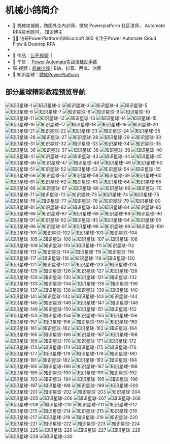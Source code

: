 # 机械小鸽简介

* 🐧 机械攻城狮，跨国外企内训师，微软 Powerplatform 社区讲师， Automate RPA技术顾问， 知识博主
* 👨‍💻 钻研PowerPlatform和Micorsoft 365 专注于Power Automate Cloud Flow & Desktop RPA
* 
* 🏡 作品：[公开视频](https://space.bilibili.com/4009765353)) |
* 🌱 干货：[ Power Automate实战演练动手练](https://study.163.com/course/introduction/1212841801.htm)
* 😺 视频：[机械小鸽](https://space.bilibili.com/4009765353) | B站、抖音、西瓜、油管
* 👭 知识星球：[微软PowerPlatform](https://wx.zsxq.com/dweb2/index/group/15522844582412)

## 部分星球精彩教程预览导航

![知识星球-1](https://github.com/jixiexiaoge/jixiexiaoge/blob/main/zsxq%20(1).png?raw=true)
![知识星球-2](https://github.com/jixiexiaoge/jixiexiaoge/blob/main/zsxq%20(2).png?raw=true)
![知识星球-3](https://github.com/jixiexiaoge/jixiexiaoge/blob/main/zsxq%20(3).png?raw=true)
![知识星球-4](https://github.com/jixiexiaoge/jixiexiaoge/blob/main/zsxq%20(4).png?raw=true)
![知识星球-5](https://github.com/jixiexiaoge/jixiexiaoge/blob/main/zsxq%20(5).png?raw=true)
![知识星球-6](https://github.com/jixiexiaoge/jixiexiaoge/blob/main/zsxq%20(6).png?raw=true)
![知识星球-7](https://github.com/jixiexiaoge/jixiexiaoge/blob/main/zsxq%20(7).png?raw=true)
![知识星球-8](https://github.com/jixiexiaoge/jixiexiaoge/blob/main/zsxq%20(8).png?raw=true)
![知识星球-9](https://github.com/jixiexiaoge/jixiexiaoge/blob/main/zsxq%20(9).png?raw=true)
![知识星球-10](https://github.com/jixiexiaoge/jixiexiaoge/blob/main/zsxq%20(10).png?raw=true)
![知识星球-11](https://github.com/jixiexiaoge/jixiexiaoge/blob/main/zsxq%20(11).png?raw=true)
![知识星球-12](https://github.com/jixiexiaoge/jixiexiaoge/blob/main/zsxq%20(12).png?raw=true)
![知识星球-13](https://github.com/jixiexiaoge/jixiexiaoge/blob/main/zsxq%20(13).png?raw=true)
![知识星球-14](https://github.com/jixiexiaoge/jixiexiaoge/blob/main/zsxq%20(14).png?raw=true)
![知识星球-15](https://github.com/jixiexiaoge/jixiexiaoge/blob/main/zsxq%20(15).png?raw=true)
![知识星球-16](https://github.com/jixiexiaoge/jixiexiaoge/blob/main/zsxq%20(16).png?raw=true)
![知识星球-17](https://github.com/jixiexiaoge/jixiexiaoge/blob/main/zsxq%20(17).png?raw=true)
![知识星球-18](https://github.com/jixiexiaoge/jixiexiaoge/blob/main/zsxq%20(18).png?raw=true)
![知识星球-19](https://github.com/jixiexiaoge/jixiexiaoge/blob/main/zsxq%20(19).png?raw=true)
![知识星球-20](https://github.com/jixiexiaoge/jixiexiaoge/blob/main/zsxq%20(20).png?raw=true)
![知识星球-21](https://github.com/jixiexiaoge/jixiexiaoge/blob/main/zsxq%20(21).png?raw=true)
![知识星球-22](https://github.com/jixiexiaoge/jixiexiaoge/blob/main/zsxq%20(22).png?raw=true)
![知识星球-23](https://github.com/jixiexiaoge/jixiexiaoge/blob/main/zsxq%20(23).png?raw=true)
![知识星球-24](https://github.com/jixiexiaoge/jixiexiaoge/blob/main/zsxq%20(24).png?raw=true)
![知识星球-25](https://github.com/jixiexiaoge/jixiexiaoge/blob/main/zsxq%20(25).png?raw=true)
![知识星球-26](https://github.com/jixiexiaoge/jixiexiaoge/blob/main/zsxq%20(26).png?raw=true)
![知识星球-27](https://github.com/jixiexiaoge/jixiexiaoge/blob/main/zsxq%20(27).png?raw=true)
![知识星球-28](https://github.com/jixiexiaoge/jixiexiaoge/blob/main/zsxq%20(28).png?raw=true)
![知识星球-29](https://github.com/jixiexiaoge/jixiexiaoge/blob/main/zsxq%20(29).png?raw=true)
![知识星球-30](https://github.com/jixiexiaoge/jixiexiaoge/blob/main/zsxq%20(30).png?raw=true)
![知识星球-31](https://github.com/jixiexiaoge/jixiexiaoge/blob/main/zsxq%20(31).png?raw=true)
![知识星球-32](https://github.com/jixiexiaoge/jixiexiaoge/blob/main/zsxq%20(32).png?raw=true)
![知识星球-33](https://github.com/jixiexiaoge/jixiexiaoge/blob/main/zsxq%20(33).png?raw=true)
![知识星球-34](https://github.com/jixiexiaoge/jixiexiaoge/blob/main/zsxq%20(34).png?raw=true)
![知识星球-35](https://github.com/jixiexiaoge/jixiexiaoge/blob/main/zsxq%20(35).png?raw=true)
![知识星球-36](https://github.com/jixiexiaoge/jixiexiaoge/blob/main/zsxq%20(36).png?raw=true)
![知识星球-37](https://github.com/jixiexiaoge/jixiexiaoge/blob/main/zsxq%20(37).png?raw=true)
![知识星球-38](https://github.com/jixiexiaoge/jixiexiaoge/blob/main/zsxq%20(38).png?raw=true)
![知识星球-39](https://github.com/jixiexiaoge/jixiexiaoge/blob/main/zsxq%20(39).png?raw=true)
![知识星球-40](https://github.com/jixiexiaoge/jixiexiaoge/blob/main/zsxq%20(40).png?raw=true)
![知识星球-41](https://github.com/jixiexiaoge/jixiexiaoge/blob/main/zsxq%20(41).png?raw=true)
![知识星球-42](https://github.com/jixiexiaoge/jixiexiaoge/blob/main/zsxq%20(42).png?raw=true)
![知识星球-43](https://github.com/jixiexiaoge/jixiexiaoge/blob/main/zsxq%20(43).png?raw=true)
![知识星球-44](https://github.com/jixiexiaoge/jixiexiaoge/blob/main/zsxq%20(44).png?raw=true)
![知识星球-45](https://github.com/jixiexiaoge/jixiexiaoge/blob/main/zsxq%20(45).png?raw=true)
![知识星球-46](https://github.com/jixiexiaoge/jixiexiaoge/blob/main/zsxq%20(46).png?raw=true)
![知识星球-47](https://github.com/jixiexiaoge/jixiexiaoge/blob/main/zsxq%20(47).png?raw=true)
![知识星球-48](https://github.com/jixiexiaoge/jixiexiaoge/blob/main/zsxq%20(48).png?raw=true)
![知识星球-49](https://github.com/jixiexiaoge/jixiexiaoge/blob/main/zsxq%20(49).png?raw=true)
![知识星球-50](https://github.com/jixiexiaoge/jixiexiaoge/blob/main/zsxq%20(50).png?raw=true)
![知识星球-51](https://github.com/jixiexiaoge/jixiexiaoge/blob/main/zsxq%20(51).png?raw=true)
![知识星球-52](https://github.com/jixiexiaoge/jixiexiaoge/blob/main/zsxq%20(52).png?raw=true)
![知识星球-53](https://github.com/jixiexiaoge/jixiexiaoge/blob/main/zsxq%20(53).png?raw=true)
![知识星球-54](https://github.com/jixiexiaoge/jixiexiaoge/blob/main/zsxq%20(54).png?raw=true)
![知识星球-55](https://github.com/jixiexiaoge/jixiexiaoge/blob/main/zsxq%20(55).png?raw=true)
![知识星球-56](https://github.com/jixiexiaoge/jixiexiaoge/blob/main/zsxq%20(56).png?raw=true)
![知识星球-57](https://github.com/jixiexiaoge/jixiexiaoge/blob/main/zsxq%20(57).png?raw=true)
![知识星球-58](https://github.com/jixiexiaoge/jixiexiaoge/blob/main/zsxq%20(58).png?raw=true)
![知识星球-59](https://github.com/jixiexiaoge/jixiexiaoge/blob/main/zsxq%20(59).png?raw=true)
![知识星球-60](https://github.com/jixiexiaoge/jixiexiaoge/blob/main/zsxq%20(60).png?raw=true)
![知识星球-61](https://github.com/jixiexiaoge/jixiexiaoge/blob/main/zsxq%20(61).png?raw=true)
![知识星球-62](https://github.com/jixiexiaoge/jixiexiaoge/blob/main/zsxq%20(62).png?raw=true)
![知识星球-63](https://github.com/jixiexiaoge/jixiexiaoge/blob/main/zsxq%20(63).png?raw=true)
![知识星球-64](https://github.com/jixiexiaoge/jixiexiaoge/blob/main/zsxq%20(64).png?raw=true)
![知识星球-65](https://github.com/jixiexiaoge/jixiexiaoge/blob/main/zsxq%20(65).png?raw=true)
![知识星球-66](https://github.com/jixiexiaoge/jixiexiaoge/blob/main/zsxq%20(66).png?raw=true)
![知识星球-67](https://github.com/jixiexiaoge/jixiexiaoge/blob/main/zsxq%20(67).png?raw=true)
![知识星球-68](https://github.com/jixiexiaoge/jixiexiaoge/blob/main/zsxq%20(68).png?raw=true)
![知识星球-69](https://github.com/jixiexiaoge/jixiexiaoge/blob/main/zsxq%20(69).png?raw=true)
![知识星球-70](https://github.com/jixiexiaoge/jixiexiaoge/blob/main/zsxq%20(70).png?raw=true)
![知识星球-71](https://github.com/jixiexiaoge/jixiexiaoge/blob/main/zsxq%20(71).png?raw=true)
![知识星球-72](https://github.com/jixiexiaoge/jixiexiaoge/blob/main/zsxq%20(72).png?raw=true)
![知识星球-73](https://github.com/jixiexiaoge/jixiexiaoge/blob/main/zsxq%20(73).png?raw=true)
![知识星球-74](https://github.com/jixiexiaoge/jixiexiaoge/blob/main/zsxq%20(74).png?raw=true)
![知识星球-75](https://github.com/jixiexiaoge/jixiexiaoge/blob/main/zsxq%20(75).png?raw=true)
![知识星球-76](https://github.com/jixiexiaoge/jixiexiaoge/blob/main/zsxq%20(76).png?raw=true)
![知识星球-77](https://github.com/jixiexiaoge/jixiexiaoge/blob/main/zsxq%20(77).png?raw=true)
![知识星球-78](https://github.com/jixiexiaoge/jixiexiaoge/blob/main/zsxq%20(78).png?raw=true)
![知识星球-79](https://github.com/jixiexiaoge/jixiexiaoge/blob/main/zsxq%20(79).png?raw=true)
![知识星球-80](https://github.com/jixiexiaoge/jixiexiaoge/blob/main/zsxq%20(80).png?raw=true)
![知识星球-81](https://github.com/jixiexiaoge/jixiexiaoge/blob/main/zsxq%20(81).png?raw=true)
![知识星球-82](https://github.com/jixiexiaoge/jixiexiaoge/blob/main/zsxq%20(82).png?raw=true)
![知识星球-83](https://github.com/jixiexiaoge/jixiexiaoge/blob/main/zsxq%20(83).png?raw=true)
![知识星球-84](https://github.com/jixiexiaoge/jixiexiaoge/blob/main/zsxq%20(84).png?raw=true)
![知识星球-85](https://github.com/jixiexiaoge/jixiexiaoge/blob/main/zsxq%20(85).png?raw=true)
![知识星球-86](https://github.com/jixiexiaoge/jixiexiaoge/blob/main/zsxq%20(86).png?raw=true)
![知识星球-87](https://github.com/jixiexiaoge/jixiexiaoge/blob/main/zsxq%20(87).png?raw=true)
![知识星球-88](https://github.com/jixiexiaoge/jixiexiaoge/blob/main/zsxq%20(88).png?raw=true)
![知识星球-89](https://github.com/jixiexiaoge/jixiexiaoge/blob/main/zsxq%20(89).png?raw=true)
![知识星球-90](https://github.com/jixiexiaoge/jixiexiaoge/blob/main/zsxq%20(90).png?raw=true)
![知识星球-91](https://github.com/jixiexiaoge/jixiexiaoge/blob/main/zsxq%20(91).png?raw=true)
![知识星球-92](https://github.com/jixiexiaoge/jixiexiaoge/blob/main/zsxq%20(92).png?raw=true)
![知识星球-93](https://github.com/jixiexiaoge/jixiexiaoge/blob/main/zsxq%20(93).png?raw=true)
![知识星球-94](https://github.com/jixiexiaoge/jixiexiaoge/blob/main/zsxq%20(94).png?raw=true)
![知识星球-95](https://github.com/jixiexiaoge/jixiexiaoge/blob/main/zsxq%20(95).png?raw=true)
![知识星球-96](https://github.com/jixiexiaoge/jixiexiaoge/blob/main/zsxq%20(96).png?raw=true)
![知识星球-97](https://github.com/jixiexiaoge/jixiexiaoge/blob/main/zsxq%20(97).png?raw=true)
![知识星球-98](https://github.com/jixiexiaoge/jixiexiaoge/blob/main/zsxq%20(98).png?raw=true)
![知识星球-99](https://github.com/jixiexiaoge/jixiexiaoge/blob/main/zsxq%20(99).png?raw=true)
![知识星球-100](https://github.com/jixiexiaoge/jixiexiaoge/blob/main/zsxq%20(100).png?raw=true)
![知识星球-101](https://github.com/jixiexiaoge/jixiexiaoge/blob/main/zsxq%20(101).png?raw=true)
![知识星球-102](https://github.com/jixiexiaoge/jixiexiaoge/blob/main/zsxq%20(102).png?raw=true)
![知识星球-103](https://github.com/jixiexiaoge/jixiexiaoge/blob/main/zsxq%20(103).png?raw=true)
![知识星球-104](https://github.com/jixiexiaoge/jixiexiaoge/blob/main/zsxq%20(104).png?raw=true)
![知识星球-105](https://github.com/jixiexiaoge/jixiexiaoge/blob/main/zsxq%20(105).png?raw=true)
![知识星球-106](https://github.com/jixiexiaoge/jixiexiaoge/blob/main/zsxq%20(106).png?raw=true)
![知识星球-107](https://github.com/jixiexiaoge/jixiexiaoge/blob/main/zsxq%20(107).png?raw=true)
![知识星球-108](https://github.com/jixiexiaoge/jixiexiaoge/blob/main/zsxq%20(108).png?raw=true)
![知识星球-109](https://github.com/jixiexiaoge/jixiexiaoge/blob/main/zsxq%20(109).png?raw=true)
![知识星球-110](https://github.com/jixiexiaoge/jixiexiaoge/blob/main/zsxq%20(110).png?raw=true)
![知识星球-111](https://github.com/jixiexiaoge/jixiexiaoge/blob/main/zsxq%20(111).png?raw=true)
![知识星球-112](https://github.com/jixiexiaoge/jixiexiaoge/blob/main/zsxq%20(112).png?raw=true)
![知识星球-113](https://github.com/jixiexiaoge/jixiexiaoge/blob/main/zsxq%20(113).png?raw=true)
![知识星球-114](https://github.com/jixiexiaoge/jixiexiaoge/blob/main/zsxq%20(114).png?raw=true)
![知识星球-115](https://github.com/jixiexiaoge/jixiexiaoge/blob/main/zsxq%20(115).png?raw=true)
![知识星球-116](https://github.com/jixiexiaoge/jixiexiaoge/blob/main/zsxq%20(116).png?raw=true)
![知识星球-117](https://github.com/jixiexiaoge/jixiexiaoge/blob/main/zsxq%20(117).png?raw=true)
![知识星球-118](https://github.com/jixiexiaoge/jixiexiaoge/blob/main/zsxq%20(118).png?raw=true)
![知识星球-119](https://github.com/jixiexiaoge/jixiexiaoge/blob/main/zsxq%20(119).png?raw=true)
![知识星球-120](https://github.com/jixiexiaoge/jixiexiaoge/blob/main/zsxq%20(120).png?raw=true)
![知识星球-121](https://github.com/jixiexiaoge/jixiexiaoge/blob/main/zsxq%20(121).png?raw=true)
![知识星球-122](https://github.com/jixiexiaoge/jixiexiaoge/blob/main/zsxq%20(122).png?raw=true)
![知识星球-123](https://github.com/jixiexiaoge/jixiexiaoge/blob/main/zsxq%20(123).png?raw=true)
![知识星球-124](https://github.com/jixiexiaoge/jixiexiaoge/blob/main/zsxq%20(124).png?raw=true)
![知识星球-125](https://github.com/jixiexiaoge/jixiexiaoge/blob/main/zsxq%20(125).png?raw=true)
![知识星球-126](https://github.com/jixiexiaoge/jixiexiaoge/blob/main/zsxq%20(126).png?raw=true)
![知识星球-127](https://github.com/jixiexiaoge/jixiexiaoge/blob/main/zsxq%20(127).png?raw=true)
![知识星球-128](https://github.com/jixiexiaoge/jixiexiaoge/blob/main/zsxq%20(128).png?raw=true)
![知识星球-129](https://github.com/jixiexiaoge/jixiexiaoge/blob/main/zsxq%20(129).png?raw=true)
![知识星球-130](https://github.com/jixiexiaoge/jixiexiaoge/blob/main/zsxq%20(130).png?raw=true)
![知识星球-131](https://github.com/jixiexiaoge/jixiexiaoge/blob/main/zsxq%20(131).png?raw=true)
![知识星球-132](https://github.com/jixiexiaoge/jixiexiaoge/blob/main/zsxq%20(132).png?raw=true)
![知识星球-133](https://github.com/jixiexiaoge/jixiexiaoge/blob/main/zsxq%20(133).png?raw=true)
![知识星球-134](https://github.com/jixiexiaoge/jixiexiaoge/blob/main/zsxq%20(134).png?raw=true)
![知识星球-135](https://github.com/jixiexiaoge/jixiexiaoge/blob/main/zsxq%20(135).png?raw=true)
![知识星球-136](https://github.com/jixiexiaoge/jixiexiaoge/blob/main/zsxq%20(136).png?raw=true)
![知识星球-137](https://github.com/jixiexiaoge/jixiexiaoge/blob/main/zsxq%20(137).png?raw=true)
![知识星球-138](https://github.com/jixiexiaoge/jixiexiaoge/blob/main/zsxq%20(138).png?raw=true)
![知识星球-139](https://github.com/jixiexiaoge/jixiexiaoge/blob/main/zsxq%20(139).png?raw=true)
![知识星球-140](https://github.com/jixiexiaoge/jixiexiaoge/blob/main/zsxq%20(140).png?raw=true)
![知识星球-141](https://github.com/jixiexiaoge/jixiexiaoge/blob/main/zsxq%20(141).png?raw=true)
![知识星球-142](https://github.com/jixiexiaoge/jixiexiaoge/blob/main/zsxq%20(142).png?raw=true)
![知识星球-143](https://github.com/jixiexiaoge/jixiexiaoge/blob/main/zsxq%20(143).png?raw=true)
![知识星球-144](https://github.com/jixiexiaoge/jixiexiaoge/blob/main/zsxq%20(144).png?raw=true)
![知识星球-145](https://github.com/jixiexiaoge/jixiexiaoge/blob/main/zsxq%20(145).png?raw=true)
![知识星球-146](https://github.com/jixiexiaoge/jixiexiaoge/blob/main/zsxq%20(146).png?raw=true)
![知识星球-147](https://github.com/jixiexiaoge/jixiexiaoge/blob/main/zsxq%20(147).png?raw=true)
![知识星球-148](https://github.com/jixiexiaoge/jixiexiaoge/blob/main/zsxq%20(148).png?raw=true)
![知识星球-149](https://github.com/jixiexiaoge/jixiexiaoge/blob/main/zsxq%20(149).png?raw=true)
![知识星球-150](https://github.com/jixiexiaoge/jixiexiaoge/blob/main/zsxq%20(150).png?raw=true)
![知识星球-151](https://github.com/jixiexiaoge/jixiexiaoge/blob/main/zsxq%20(151).png?raw=true)
![知识星球-152](https://github.com/jixiexiaoge/jixiexiaoge/blob/main/zsxq%20(152).png?raw=true)
![知识星球-153](https://github.com/jixiexiaoge/jixiexiaoge/blob/main/zsxq%20(153).png?raw=true)
![知识星球-154](https://github.com/jixiexiaoge/jixiexiaoge/blob/main/zsxq%20(154).png?raw=true)
![知识星球-155](https://github.com/jixiexiaoge/jixiexiaoge/blob/main/zsxq%20(155).png?raw=true)
![知识星球-156](https://github.com/jixiexiaoge/jixiexiaoge/blob/main/zsxq%20(156).png?raw=true)
![知识星球-157](https://github.com/jixiexiaoge/jixiexiaoge/blob/main/zsxq%20(157).png?raw=true)
![知识星球-158](https://github.com/jixiexiaoge/jixiexiaoge/blob/main/zsxq%20(158).png?raw=true)
![知识星球-159](https://github.com/jixiexiaoge/jixiexiaoge/blob/main/zsxq%20(159).png?raw=true)
![知识星球-160](https://github.com/jixiexiaoge/jixiexiaoge/blob/main/zsxq%20(160).png?raw=true)
![知识星球-161](https://github.com/jixiexiaoge/jixiexiaoge/blob/main/zsxq%20(161).png?raw=true)
![知识星球-162](https://github.com/jixiexiaoge/jixiexiaoge/blob/main/zsxq%20(162).png?raw=true)
![知识星球-163](https://github.com/jixiexiaoge/jixiexiaoge/blob/main/zsxq%20(163).png?raw=true)
![知识星球-164](https://github.com/jixiexiaoge/jixiexiaoge/blob/main/zsxq%20(164).png?raw=true)
![知识星球-165](https://github.com/jixiexiaoge/jixiexiaoge/blob/main/zsxq%20(165).png?raw=true)
![知识星球-166](https://github.com/jixiexiaoge/jixiexiaoge/blob/main/zsxq%20(166).png?raw=true)
![知识星球-167](https://github.com/jixiexiaoge/jixiexiaoge/blob/main/zsxq%20(167).png?raw=true)
![知识星球-168](https://github.com/jixiexiaoge/jixiexiaoge/blob/main/zsxq%20(168).png?raw=true)
![知识星球-169](https://github.com/jixiexiaoge/jixiexiaoge/blob/main/zsxq%20(169).png?raw=true)
![知识星球-170](https://github.com/jixiexiaoge/jixiexiaoge/blob/main/zsxq%20(170).png?raw=true)
![知识星球-171](https://github.com/jixiexiaoge/jixiexiaoge/blob/main/zsxq%20(171).png?raw=true)
![知识星球-172](https://github.com/jixiexiaoge/jixiexiaoge/blob/main/zsxq%20(172).png?raw=true)
![知识星球-173](https://github.com/jixiexiaoge/jixiexiaoge/blob/main/zsxq%20(173).png?raw=true)
![知识星球-174](https://github.com/jixiexiaoge/jixiexiaoge/blob/main/zsxq%20(174).png?raw=true)
![知识星球-175](https://github.com/jixiexiaoge/jixiexiaoge/blob/main/zsxq%20(175).png?raw=true)
![知识星球-176](https://github.com/jixiexiaoge/jixiexiaoge/blob/main/zsxq%20(176).png?raw=true)
![知识星球-177](https://github.com/jixiexiaoge/jixiexiaoge/blob/main/zsxq%20(177).png?raw=true)
![知识星球-178](https://github.com/jixiexiaoge/jixiexiaoge/blob/main/zsxq%20(178).png?raw=true)
![知识星球-179](https://github.com/jixiexiaoge/jixiexiaoge/blob/main/zsxq%20(179).png?raw=true)
![知识星球-180](https://github.com/jixiexiaoge/jixiexiaoge/blob/main/zsxq%20(180).png?raw=true)
![知识星球-181](https://github.com/jixiexiaoge/jixiexiaoge/blob/main/zsxq%20(181).png?raw=true)
![知识星球-182](https://github.com/jixiexiaoge/jixiexiaoge/blob/main/zsxq%20(182).png?raw=true)
![知识星球-183](https://github.com/jixiexiaoge/jixiexiaoge/blob/main/zsxq%20(183).png?raw=true)
![知识星球-184](https://github.com/jixiexiaoge/jixiexiaoge/blob/main/zsxq%20(184).png?raw=true)
![知识星球-185](https://github.com/jixiexiaoge/jixiexiaoge/blob/main/zsxq%20(185).png?raw=true)
![知识星球-186](https://github.com/jixiexiaoge/jixiexiaoge/blob/main/zsxq%20(186).png?raw=true)
![知识星球-187](https://github.com/jixiexiaoge/jixiexiaoge/blob/main/zsxq%20(187).png?raw=true)
![知识星球-188](https://github.com/jixiexiaoge/jixiexiaoge/blob/main/zsxq%20(188).png?raw=true)
![知识星球-189](https://github.com/jixiexiaoge/jixiexiaoge/blob/main/zsxq%20(189).png?raw=true)
![知识星球-190](https://github.com/jixiexiaoge/jixiexiaoge/blob/main/zsxq%20(190).png?raw=true)
![知识星球-191](https://github.com/jixiexiaoge/jixiexiaoge/blob/main/zsxq%20(191).png?raw=true)
![知识星球-192](https://github.com/jixiexiaoge/jixiexiaoge/blob/main/zsxq%20(192).png?raw=true)
![知识星球-193](https://github.com/jixiexiaoge/jixiexiaoge/blob/main/zsxq%20(193).png?raw=true)
![知识星球-194](https://github.com/jixiexiaoge/jixiexiaoge/blob/main/zsxq%20(194).png?raw=true)
![知识星球-195](https://github.com/jixiexiaoge/jixiexiaoge/blob/main/zsxq%20(195).png?raw=true)
![知识星球-196](https://github.com/jixiexiaoge/jixiexiaoge/blob/main/zsxq%20(196).png?raw=true)
![知识星球-197](https://github.com/jixiexiaoge/jixiexiaoge/blob/main/zsxq%20(197).png?raw=true)
![知识星球-198](https://github.com/jixiexiaoge/jixiexiaoge/blob/main/zsxq%20(198).png?raw=true)
![知识星球-199](https://github.com/jixiexiaoge/jixiexiaoge/blob/main/zsxq%20(199).png?raw=true)
![知识星球-200](https://github.com/jixiexiaoge/jixiexiaoge/blob/main/zsxq%20(200).png?raw=true)
![知识星球-201](https://github.com/jixiexiaoge/jixiexiaoge/blob/main/zsxq%20(201).png?raw=true)
![知识星球-202](https://github.com/jixiexiaoge/jixiexiaoge/blob/main/zsxq%20(202).png?raw=true)
![知识星球-203](https://github.com/jixiexiaoge/jixiexiaoge/blob/main/zsxq%20(203).png?raw=true)
![知识星球-204](https://github.com/jixiexiaoge/jixiexiaoge/blob/main/zsxq%20(204).png?raw=true)
![知识星球-205](https://github.com/jixiexiaoge/jixiexiaoge/blob/main/zsxq%20(205).png?raw=true)
![知识星球-206](https://github.com/jixiexiaoge/jixiexiaoge/blob/main/zsxq%20(206).png?raw=true)
![知识星球-207](https://github.com/jixiexiaoge/jixiexiaoge/blob/main/zsxq%20(207).png?raw=true)
![知识星球-208](https://github.com/jixiexiaoge/jixiexiaoge/blob/main/zsxq%20(208).png?raw=true)
![知识星球-209](https://github.com/jixiexiaoge/jixiexiaoge/blob/main/zsxq%20(209).png?raw=true)
![知识星球-210](https://github.com/jixiexiaoge/jixiexiaoge/blob/main/zsxq%20(210).png?raw=true)
![知识星球-211](https://github.com/jixiexiaoge/jixiexiaoge/blob/main/zsxq%20(211).png?raw=true)
![知识星球-212](https://github.com/jixiexiaoge/jixiexiaoge/blob/main/zsxq%20(212).png?raw=true)
![知识星球-213](https://github.com/jixiexiaoge/jixiexiaoge/blob/main/zsxq%20(213).png?raw=true)
![知识星球-214](https://github.com/jixiexiaoge/jixiexiaoge/blob/main/zsxq%20(214).png?raw=true)
![知识星球-215](https://github.com/jixiexiaoge/jixiexiaoge/blob/main/zsxq%20(215).png?raw=true)
![知识星球-216](https://github.com/jixiexiaoge/jixiexiaoge/blob/main/zsxq%20(216).png?raw=true)
![知识星球-217](https://github.com/jixiexiaoge/jixiexiaoge/blob/main/zsxq%20(217).png?raw=true)
![知识星球-218](https://github.com/jixiexiaoge/jixiexiaoge/blob/main/zsxq%20(218).png?raw=true)
![知识星球-219](https://github.com/jixiexiaoge/jixiexiaoge/blob/main/zsxq%20(219).png?raw=true)
![知识星球-220](https://github.com/jixiexiaoge/jixiexiaoge/blob/main/zsxq%20(220).png?raw=true)
![知识星球-221](https://github.com/jixiexiaoge/jixiexiaoge/blob/main/zsxq%20(221).png?raw=true)
![知识星球-222](https://github.com/jixiexiaoge/jixiexiaoge/blob/main/zsxq%20(222).png?raw=true)
![知识星球-223](https://github.com/jixiexiaoge/jixiexiaoge/blob/main/zsxq%20(223).png?raw=true)
![知识星球-224](https://github.com/jixiexiaoge/jixiexiaoge/blob/main/zsxq%20(224).png?raw=true)
![知识星球-225](https://github.com/jixiexiaoge/jixiexiaoge/blob/main/zsxq%20(225).png?raw=true)
![知识星球-226](https://github.com/jixiexiaoge/jixiexiaoge/blob/main/zsxq%20(226).png?raw=true)
![知识星球-227](https://github.com/jixiexiaoge/jixiexiaoge/blob/main/zsxq%20(227).png?raw=true)
![知识星球-228](https://github.com/jixiexiaoge/jixiexiaoge/blob/main/zsxq%20(228).png?raw=true)
![知识星球-229](https://github.com/jixiexiaoge/jixiexiaoge/blob/main/zsxq%20(229).png?raw=true)
![知识星球-230](https://github.com/jixiexiaoge/jixiexiaoge/blob/main/zsxq%20(230).png?raw=true)

